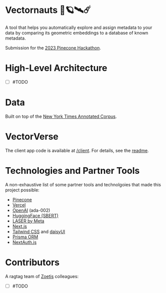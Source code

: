 # Vectornauts 🚀🪐🛰☄️
A tool that helps you automatically explore and assign metadata to your data by comparing its geometric embeddings to a database of known metadata.

Submission for the [2023 Pinecone Hackathon](https://pinecone-hackathon.devpost.com/).

# High-Level Architecture

- [ ] #TODO

# Data
Built on top of the [New York Times Annotated Corpus](https://paperswithcode.com/dataset/new-york-times-annotated-corpus). 

# VectorVerse
The client app code is available at [/client](/client/). For details, see the [readme](/client/README.md).

# Technologies and Partner Tools
A non-exhaustive list of some partner tools and technolgoies that made this project possible:
- [Pinecone](https://www.pinecone.io/)
- [Vercel](https://vercel.com/)
- [OpenAI](https://openai.com/blog/new-and-improved-embedding-model) (ada-002)
- [HuggingFace (SBERT)](https://huggingface.co/sentence-transformers)
- [LASER by Meta](https://engineering.fb.com/2019/01/22/ai-research/laser-multilingual-sentence-embeddings/)
- [Next.js](https://nextjs.org/)
- [Tailwind CSS](https://tailwindcss.com/) and [daisyUI](https://daisyui.com/)
- [Prisma ORM](https://www.prisma.io/)
- [NextAuth.js](https://next-auth.js.org/)


# Contributors
A ragtag team of [Zoetis](https://www.zoetis.com/) colleagues:

- [ ] #TODO